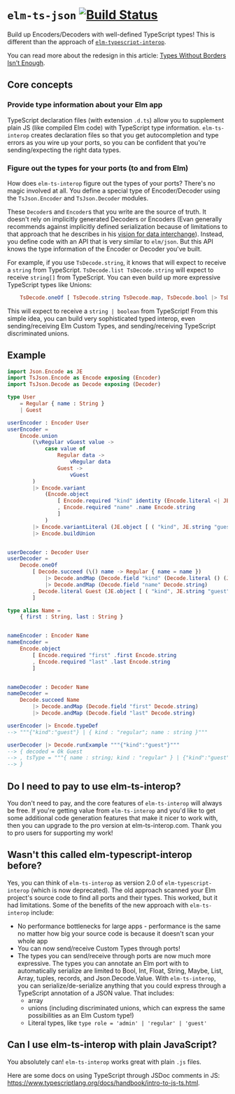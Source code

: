 # `elm-ts-json` [![Build Status](https://github.com/dillonkearns/elm-ts-interop/workflows/CI/badge.svg)](https://github.com/dillonkearns/elm-ts-interop/actions?query=branch%3Amain)

Build up Encoders/Decoders with well-defined TypeScript types! This is different than the approach of [`elm-typescript-interop`](https://github.com/dillonkearns/elm-typescript-interop).

You can read more about the redesign in this article: [Types Without Borders Isn't Enough](https://functional.christmas/2020/11).

## Core concepts

### Provide type information about your Elm app

TypeScript declaration files (with extension `.d.ts`) allow you to supplement plain JS (like compiled Elm code) with TypeScript type information. `elm-ts-interop` creates declaration files so that you get autocompletion and type errors as you wire up your ports, so you can be confident that you're sending/expecting the right data types.

### Figure out the types for your ports (to and from Elm)

How does `elm-ts-interop` figure out the types of your ports? There's no magic involved at all. You define a special type of Encoder/Decoder using the `TsJson.Encoder` and `TsJson.Decoder` modules.

These `Decoder`s and `Encoder`s that you write are the source of truth. It doesn't rely on implicitly generated Decoders or Encoders
(Evan generally recommends against implicitly defined serialization because of limitations to that approach that he describes in his [vision for data interchange](https://gist.github.com/evancz/1c5f2cf34939336ecb79b97bb89d9da6#gistcomment-2606737)). Instead, you define code with an API that is very similar to `elm/json`. But this API knows the type information of the Encoder or Decoder you've built.

For example, if you use `TsDecode.string`, it knows that will expect to receive a `string` from TypeScript. `TsDecode.list TsDecode.string`
will expect to receive `string[]` from TypeScript. You can even build up more expressive TypeScript types like Unions:

```elm
    TsDecode.oneOf [ TsDecode.string TsDecode.map, TsDecode.bool |> TsDecode.map boolToString ]
```

This will expect to receive a `string | boolean` from TypeScript! From this simple idea, you can build very sophisticated
typed interop, even sending/receiving Elm Custom Types, and sending/receiving TypeScript discriminated unions.

## Example

```elm
import Json.Encode as JE
import TsJson.Encode as Encode exposing (Encoder)
import TsJson.Decode as Decode exposing (Decoder)

type User
    = Regular { name : String }
    | Guest

userEncoder : Encoder User
userEncoder =
    Encode.union
        (\vRegular vGuest value ->
            case value of
                Regular data ->
                    vRegular data
                Guest ->
                    vGuest
        )
        |> Encode.variant
            (Encode.object
                [ Encode.required "kind" identity (Encode.literal <| JE.string "regular")
                , Encode.required "name" .name Encode.string
                ]
            )
        |> Encode.variantLiteral (JE.object [ ( "kind", JE.string "guest" ) ])
        |> Encode.buildUnion


userDecoder : Decoder User
userDecoder =
    Decode.oneOf
        [ Decode.succeed (\() name -> Regular { name = name })
            |> Decode.andMap (Decode.field "kind" (Decode.literal () (JE.string "regular")))
            |> Decode.andMap (Decode.field "name" Decode.string)
        , Decode.literal Guest (JE.object [ ( "kind", JE.string "guest" ) ])
        ]

type alias Name =
    { first : String, last : String }


nameEncoder : Encoder Name
nameEncoder =
    Encode.object
        [ Encode.required "first" .first Encode.string
        , Encode.required "last" .last Encode.string
        ]


nameDecoder : Decoder Name
nameDecoder =
    Decode.succeed Name
        |> Decode.andMap (Decode.field "first" Decode.string)
        |> Decode.andMap (Decode.field "last" Decode.string)

userEncoder |> Encode.typeDef
--> """{"kind":"guest"} | { kind : "regular"; name : string }"""

userDecoder |> Decode.runExample """{"kind":"guest"}"""
--> { decoded = Ok Guest
--> , tsType = """{ name : string; kind : "regular" } | {"kind":"guest"}"""
--> }


```

## Do I need to pay to use elm-ts-interop?

You don't need to pay, and the core features of `elm-ts-interop` will always be free. If you're getting value from `elm-ts-interop` and you'd like to get some additional code generation features that make it nicer to work with, then you can upgrade to the pro version at elm-ts-interop.com. Thank you to pro users for supporting my work!

## Wasn't this called elm-typescript-interop before?

Yes, you can think of `elm-ts-interop` as version 2.0 of `elm-typescript-interop` (which is now deprecated). The old approach scanned your Elm project's source code to find all ports and their types. This worked, but it had limitations. Some of the benefits of the new approach with `elm-ts-interop` include:

- No performance bottlenecks for large apps - performance is the same no matter how big your source code is because it doesn't scan your whole app
- You can now send/receive Custom Types through ports!
- The types you can send/receive through ports are now much more expressive. The types you can annotate an Elm port with to automatically serialize are limited to Bool, Int, Float, String, Maybe, List, Array, tuples, records, and Json.Decode.Value. With `elm-ts-interop`, you can serialize/de-serialize anything that you could express through a TypeScript annotation of a JSON value. That includes:
  - array
  - unions (including discriminated unions, which can express the same possibilities as an Elm Custom type!)
  - Literal types, like `type role = 'admin' | 'regular' | 'guest'`

## Can I use elm-ts-interop with plain JavaScript?

You absolutely can! `elm-ts-interop` works great with plain `.js` files.

Here are some docs on using TypeScript through JSDoc comments in JS: <https://www.typescriptlang.org/docs/handbook/intro-to-js-ts.html>.
